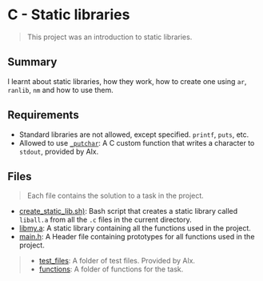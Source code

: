 # C - Static libraries

> This project was an introduction to static libraries.

## Summary

I learnt about static libraries, how they work, how to create one using `ar`, `ranlib`, `nm` and how to use them.

## Requirements

- Standard libraries are not allowed, except specified. `printf`, `puts`, etc.
- Allowed to use [`_putchar`](https://github.com/alx-tools/_putchar.c/blob/master/_putchar.c): A
C custom function that writes a character to `stdout`, provided by Alx.

## Files

> Each file contains the solution to a task in the project.

- [create_static_lib.sh)](https://github.com/Ebube-Ochemba/alx-low_level_programming/blob/master/0x09-static_libraries/create_static_lib.sh): Bash script that creates a static library called `liball.a` from all the `.c` files in the current directory.
- [libmy.a](https://github.com/Ebube-Ochemba/alx-low_level_programming/blob/master/0x09-static_libraries/libmy.a): A static library containing all the functions used in the project.
- [main.h](https://github.com/Ebube-Ochemba/alx-low_level_programming/blob/master/0x09-static_libraries/main.h): A Header file containing prototypes for all functions used in the project.

> - [test_files](https://github.com/Ebube-Ochemba/alx-low_level_programming/tree/master/0x09-static_libraries/test_files): A folder of test files. Provided by Alx.
> - [functions](https://github.com/Ebube-Ochemba/alx-low_level_programming/tree/master/0x09-static_libraries/functions): A folder of functions for the task.
